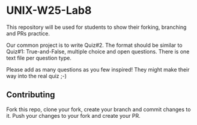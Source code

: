 # UNIX-W25-Lab8
This repository will be used for students to show their forking, branching and PRs practice.

Our common project is to write Quiz#2. The format should be similar to Quiz#1: True-and-False, multiple choice and open questions. There is one text file per question type. 

Please add as many questions as you few inspired! They might make their way into the real quiz ;-)

## Contributing
Fork this repo, clone your fork, create your branch and commit changes to it. Push your changes to your fork and create your PR.
